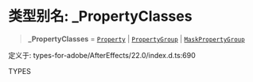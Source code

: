 # 类型别名: \_PropertyClasses

> **\_PropertyClasses** = [`Property`](../classes/Property.md) \| [`PropertyGroup`](../classes/PropertyGroup.md) \| [`MaskPropertyGroup`](../classes/MaskPropertyGroup.md)

定义于: types-for-adobe/AfterEffects/22.0/index.d.ts:690

TYPES
